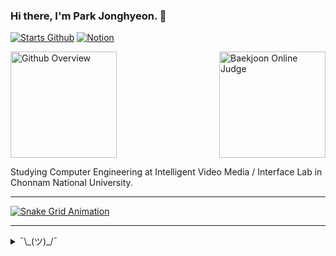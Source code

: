### Hi there, I'm Park Jonghyeon. 👋
[![Starts Github](https://img.shields.io/badge/since-2015-black?logo=github&logoColor=white)](#)
[![Notion](https://img.shields.io/badge/meet%20at%20notion!-white?logo=notion&logoColor=black)](https://www.notion.so/shapelayer/Park-Jonghyeon-8905e4fa7ab74aa5894ccc2e54ca40c4)


[<img src="https://github-readme-stats.vercel.app/api?username=shapelayer&layout=compact&show_icons=true" alt="Github Overview" height="170">](#)
[<img src="http://mazassumnida.wtf/api/v2/generate_badge?boj=belline0124" align="right" alt="Baekjoon Online Judge" height="170">](https://www.acmicpc.net/user/belline0124)


Studying Computer Engineering at Intelligent Video Media / Interface Lab in Chonnam National University.

---

[![Snake Grid Animation](https://raw.githubusercontent.com/ShapeLayer/ShapeLayer/output/github-contribution-snk.svg)](#)

---

<details>
    <summary>¯\_(ツ)_/¯</summary>

<br>

[![Top Langs](https://github-readme-stats.vercel.app/api/top-langs/?username=shapelayer&layout=compact&hide=html,css,nsis,tsql)](#)

[![PIMM](https://img.shields.io/badge/active%20at-pimm-7289DA)](#)

### Contacts
[![KakaoTalk](https://img.shields.io/badge/KakaoTalk-박종현-FFCD00?logo=kakaotalk&logoColor=white)](https://namecard.kakao.com/cmd)
[![Discord](https://img.shields.io/badge/Discord-박종현%238176-7289DA?logo=discord&logoColor=white)](https://discord.gg/TzYg8GF)
[![Email](https://img.shields.io/badge/Email-214823@jnu.ac.kr-EA4335?logo=gmail&logoColor=white)](mailto:214823@jnu.ac.kr)
[![Instagram](https://img.shields.io/badge/Instagram-@__jong.hyeon__-DB2973?logo=instagram&logoColor=white)](https://www.instagram.com/__jong.hyeon__)

### Uses
[![Python](https://img.shields.io/badge/Python-3776AB?logo=python&logoColor=white)](https://python.org/)
[![JavaScript](https://img.shields.io/badge/JavaScript-F7DF1E?logo=javascript&logoColor=black)](#)
[![Unity](https://img.shields.io/badge/Unity-000000?logo=unity&logoColor=white)](https://unity.com/)
[![C#](https://img.shields.io/badge/C%23-239120?logo=c-sharp&logoColor=white)](#)

### Studies
[![C/C++](https://img.shields.io/badge/C%2FC++-00599C?logo=c%2B%2B&logoColor=white)](https://isocpp.org/)
[![R](https://img.shields.io/badge/R-276DC3?logo=r&logoColor=white)](#)

### Interests
[![Java](https://img.shields.io/badge/Java-007396?logo=java&logoColor=white)](https://java.com/)
[![Kotlin](https://img.shields.io/badge/Kotlin-0095D5?logo=kotlin&logoColor=white)](https://kotlinlang.org/)
[![Rust](https://img.shields.io/badge/Rust-FFFFFF?logo=rust&logoColor=black)](https://kotlinlang.org/)

</details>

<!--
**kpjhg0124/kpjhg0124** is a ✨ _special_ ✨ repository because its `README.md` (this file) appears on your GitHub profile.

Here are some ideas to get you started:

- 🔭 I’m currently working on ...
- 🌱 I’m currently learning ...
- 👯 I’m looking to collaborate on ...
- 🤔 I’m looking for help with ...
- 💬 Ask me about ...
- 📫 How to reach me: ...
- 😄 Pronouns: ...
- ⚡ Fun fact: ...
-->
